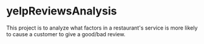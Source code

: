 # yelpReviewsAnalysis

This project is to analyze what factors in a restaurant's service is more likely to cause a customer to give a good/bad review. 
